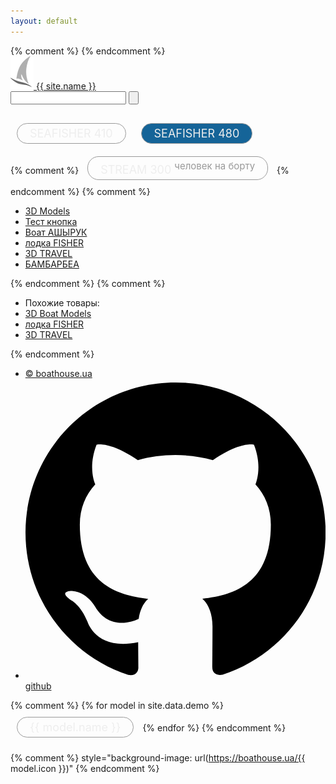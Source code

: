 ```yaml
---
layout: default
---
```


<head>
    <meta charset="utf-8">
    <title>{{ site.name }}</title>
    <meta name="viewport" content="initial-scale=1.0, user-scalable=no, width=device-width">
    <meta name="description" content="{{ site.description }}">
    <meta name="theme-color" content="#1a1a1a">
    <link rel="icon" href="/assets/icons/favicon.ico">
	<link rel="stylesheet" href="/assets/css/local/style.css">
    <style type="text/css">h1{color: #ccc; max-width: 600px; position: relative; margin: 20px auto;}.onw3d_btn{color: #eee; cursor: pointer; border:1px solid #999; padding:5px 20px; font-size: 18px; border-radius: 18px; margin-bottom:20px; display: inline-block; margin:10px; }.onw3d_btn.active{background: #156498;}</style>
{% comment %}<!-- <link rel="apple-touch-icon" sizes="180x180" href="/assets/icons/apple-touch-icon.png">
    <link rel="manifest" href="/manifest.json"> -->
{% endcomment %}
</head>
<body>
	<div class="clearfix header">
		<div class="main-container">
			<div class="website clearfix">
				<a href="/"><img src="assets/icons/logo.png"> {{ site.name }}</a>
			</div>
			<div class="logo">
				<div class="search-form clearfix">
					<form id="searchform1" name="searchform1" action="/" method="get">                    
						<input name="s" type="text" class="srchTxt">
						<input type="submit" class="srchBtn" value="">
					</form>
				</div>
			</div>
		</div>
	</div>
	<!--  -->
	<div class="main-container" id="main">
		<div class="popular-searches clearfix">
		    <h1 data-bind="text: modelTitle"></h1>
			<div class="frame-container">
				<div class="photo-box" data-model="seafisher480"></div>
				<div class="mod-nav" data-bind="template: {name: 'modnav'}"></div>
				<div class="mod3d" data-bind="template: {name: 'mod3d'}"></div>
			</div>
			<div class="models-list">
				<div class="btn onw3d_btn" data-model="seafisher410">SEAFISHER 410</div> 
				<div class="btn onw3d_btn active" data-model="seafisher480">SEAFISHER 480</div>
			</div>
{% comment %}
			<div class="btn onw3d_btn" data-model="stream300">STREAM 300 <sup style="color:#999">человек на борту</sup></div>
{% endcomment %}
{% comment %}
			<ul class="clearfix first">
				<li><a href="" title="">3D Models</a></li>
				<li><a href="" title="">Тест кнопка</a></li>
				<li><a href="" title="">Воат АШЫРУК</a></li>
				<li><a href="" title="">лодка FISHER</a></li>
				<li><a href="" title="">3D TRAVEL</a></li>
				<li><a href="" title="">БАМБАРБЕА</a></li>
			</ul>
{% endcomment %}
{% comment %}
			<div class="footer-related clearfix">
				<ul class="clearfix bottom">
					<li class="hdMbN"><span>Похожие товары: </span></li>
					<li><a href="" title="">3D Boat Models</a></li>
					<li><a href="" title="">лодка FISHER</a></li>
					<li><a href="" title="">3D TRAVEL</a></li>
				</ul>
			</div>
{% endcomment %}			
		</div>
		<ul class="privacy clearfix">
			<li><a href="https://boathouse.ua" target="_blank">&copy; boathouse.ua</a></li>
			<li><a href="https://github.com/boathouse/v4" target="_blank"><svg role="img" viewBox="0 0 24 24" xmlns="http://www.w3.org/2000/svg"><path d="M12 .297c-6.63 0-12 5.373-12 12 0 5.303 3.438 9.8 8.205 11.385.6.113.82-.258.82-.577 0-.285-.01-1.04-.015-2.04-3.338.724-4.042-1.61-4.042-1.61C4.422 18.07 3.633 17.7 3.633 17.7c-1.087-.744.084-.729.084-.729 1.205.084 1.838 1.236 1.838 1.236 1.07 1.835 2.809 1.305 3.495.998.108-.776.417-1.305.76-1.605-2.665-.3-5.466-1.332-5.466-5.93 0-1.31.465-2.38 1.235-3.22-.135-.303-.54-1.523.105-3.176 0 0 1.005-.322 3.3 1.23.96-.267 1.98-.399 3-.405 1.02.006 2.04.138 3 .405 2.28-1.552 3.285-1.23 3.285-1.23.645 1.653.24 2.873.12 3.176.765.84 1.23 1.91 1.23 3.22 0 4.61-2.805 5.625-5.475 5.92.42.36.81 1.096.81 2.22 0 1.606-.015 2.896-.015 3.286 0 .315.21.69.825.57C20.565 22.092 24 17.592 24 12.297c0-6.627-5.373-12-12-12"/></svg> github</a></li>
		</ul>
	</div>
{% comment %}
{% for model in site.data.demo %}
    <div class="btn onw3d_btn" data-model="{{ model.model }}">{{ model.name }}</div>
{% endfor %}
{% endcomment %}


<!-- Templates (temporary) -->
<template id="mod3d">
<div class="mod-cont">
    <div class="mod-info">
        <span>Комплектация: <b class="mod-name" data-bind="text: modName"> </b> <i class="mod-price" data-bind="text: '$' + parseInt(modPrice()), visible: modPrice() > 0"></i></span> 
        <span class="more" data-bind="html: moreBtn, click: detailsMode, visible: modName() != baseName"></span>
    </div>
    <div class="mod-details">
        <ol data-bind="foreach: goodsList, visible: modName() != baseName">
            <li><span data-bind="text: name"></span> <span class="good-price" data-bind="text: '$' + parseInt(price)"></span></li>
        </ol>
        <p class="mod-info" data-bind="visible: modName() != baseName">
            <span>Стоимость: <i class="mod-price" data-bind="text: '$' + parseInt(modPrice())"></i></span>
        </p>
    </div>
</div>
</template>

<template id="modnav">
<div class="mod-list" data-bind="foreach: modsList">
    <div data-bind="class: $parent.isActive(), attr: {'data-name': name}">
        <b data-bind="text: name"></b>
    </div>
</div>
</template>

{% comment %}
    style="background-image: url(https://boathouse.ua/{{ model.icon }})"
    <!-- <script>{% include_relative assets/js/onw3d.js %}</script> -->
{% endcomment %}
    <script src="/assets/js/web/onw3d.js"></script>
</body>